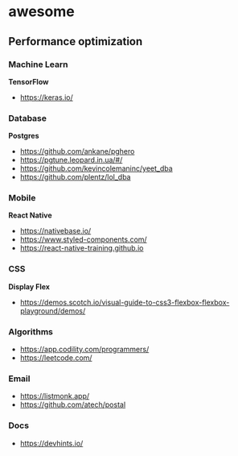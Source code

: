 # awesome

## Performance optimization

### Machine Learn

**TensorFlow**
 - https://keras.io/
 

### Database

**Postgres**
 - https://github.com/ankane/pghero
 - https://pgtune.leopard.in.ua/#/
 - https://github.com/kevincolemaninc/yeet_dba
 - https://github.com/plentz/lol_dba
 
### Mobile

**React Native**
 - https://nativebase.io/
 - https://www.styled-components.com/
 - https://react-native-training.github.io

### CSS

**Display Flex**
 - https://demos.scotch.io/visual-guide-to-css3-flexbox-flexbox-playground/demos/

### Algorithms
 - https://app.codility.com/programmers/
 - https://leetcode.com/

### Email
 - https://listmonk.app/
 - https://github.com/atech/postal

### Docs

- https://devhints.io/
